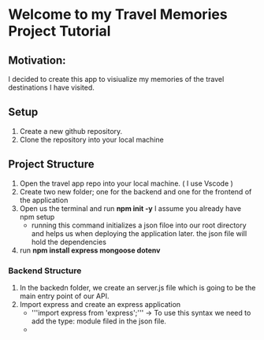 # Welcome to my Travel Memories Project Tutorial

## Motivation:
I decided to create this app to visiualize my memories of the travel destinations I have visited.

## Setup
1. Create a new github repository.
2. Clone the repository into your local machine 


## Project Structure
1. Open the travel app repo into your local machine. ( I use Vscode )
2. Create two new folder; one for the backend and one for the frontend of the application
3. Open us the terminal and run **npm init -y** I assume you already have npm setup 
    - running this command initializes a json filoe into our root directory and helps us when deploying the application later. the json file will hold the dependencies
4. run **npm install express mongoose dotenv** 

### Backend Structure
1. In the backedn folder, we create an server.js file which is going to be the main entry point of our API.
2. Import express and create an express application
    - '''import express from 'express';''' -> To use this syntax we need to add the type: module filed in the json file.
    - 




